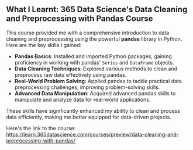 ## What I Learnt: 365 Data Science's Data Cleaning and Preprocessing with Pandas Course

This course provided me with a comprehensive introduction to data cleaning and preprocessing using the powerful **pandas** library in Python. Here are the key skills I gained:  

- **Pandas Basics**: Installed and imported Python packages, gaining proficiency in working with pandas' `Series` and `DataFrame` objects.  
- **Data Cleaning Techniques**: Explored various methods to clean and preprocess raw data effectively using pandas.  
- **Real-World Problem Solving**: Applied pandas to tackle practical data preprocessing challenges, improving problem-solving skills.  
- **Advanced Data Manipulation**: Acquired advanced pandas skills to manipulate and analyze data for real-world applications.  

These skills have significantly enhanced my ability to clean and process data efficiently, making me better equipped for data-driven projects.  



Here's the link to the course: https://learn.365datascience.com/courses/preview/data-cleaning-and-preprocessing-with-pandas/
